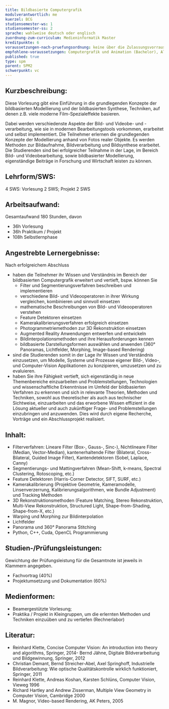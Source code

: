 ```yaml
---
title: Bildbasierte Computergrafik
modulverantwortlich: me
kuerzel: BCG
studiensemester-ws: 1
studiensemester-ss: 2
sprache: wahlweise deutsch oder englisch
zuordnung-zum-curriculum: Medieninformatik Master
kreditpunkte: 6
voraussetzungen-nach-pruefungsordnung: keine über die Zulassungsvorrausetzungen zum Studium hinausgehenden
empfohlene-voraussetzungen: Computergrafik und Animation (Bachelor), Algorithmen und Programmierung 1 und 2 (Bachelor), Mathematik 1 und 2 (Bachelor)
published: true
type: spm
parent: SPM2
schwerpunkt: vc
---
```


## Kurzbeschreibung:
Diese Vorlesung gibt eine Einführung in die grundlegenden Konzepte der bildbasierten Modellierung und der bildbasierten Synthese, Techniken, auf denen z.B. viele moderne Film-Spezialeffekte basieren. 

Dabei werden verschiedenste Aspekte der Bild- und Videobe- und -verarbeitung,  wie sie in modernen Bearbeitungstools vorkommen, erarbeitet und selbst implementiert. Die Teilnehmer erlernen die grundlegenden Konzepte der Modellierung anhand von Fotos realer Objekte. Es werden Methoden zur Bildaufnahme, Bildverarbeitung und Bildsynthese erarbeitet. Die Studierenden sind bei erfolgreicher Teilnahme in der Lage, im Bereich Bild- und Videobearbeitung, sowie bildbasierter Modellierung, eigenständige Beiträge in Forschung und Wirtschaft leisten zu können.

## Lehrform/SWS: 
4 SWS: Vorlesung 2 SWS; Projekt 2 SWS

## Arbeitsaufwand: 
Gesamtaufwand 180 Stunden, davon
- 36h Vorlesung
- 36h Praktikum / Projekt
- 108h Selbstlernphase



## Angestrebte Lernergebnisse:
Nach erfolgreichem Abschluss

- haben die Teilnehmer ihr Wissen und Verständnis im Bereich der bildbasierten Computergrafik erweitert und vertieft, bspw. können Sie
  - Filter und Segmentierungsverfahren beschreiben und implementieren
  - verschiedene Bild- und Videooperatoren in ihrer Wirkung vergleichen, kombinieren und sinnvoll einsetzen
  - mathematische Beschreibungen von Bild- und Videooperatoren verstehen
  - Feature Detektoren einsetzen
  - Kamerakalibrierungsverfahren erfolgreich einsetzen
  - Photogrammetriemethoden zur 3D Rekonstruktion einsetzen
  - Augmented Reality Anwendungen entwerfen und entwickeln
  - Bildinterpolationsmethoden und ihre Herausforderungen kennen
  - bildbasierte Darstellungsformen auswählen und anwenden (360° Panoramas, Lichtfelder, Morphing, Image-based Rendering)
- sind die Studierenden somit in der Lage ihr Wissen und Verständnis einzusetzen, um Modelle, Systeme und Prozesse eigener Bild-, Video-, und Computer-Vision Applikationen zu konzipieren, umzusetzen und zu evaluieren.
- haben Sie ihre Fähigkeit vertieft, sich eigenständig in neue Themenbereiche einzuarbeiten und Problemstellungen, Technologien und wissenschaftliche Erkenntnisse im Umfeld der bildbasierten Verfahren zu erkennen und sich in relevante Theorien, Methoden und Techniken, sowohl aus theoretischer als auch aus technischer Sichtweise, einzuarbeiten und das erworbene Wissen effizient in die Lösung aktueller und auch zukünftiger Frage- und Problemstellungen einzubringen und anzuwenden. Dies wird durch eigene Recherche, Vorträge und ein Abschlussprojekt realisiert.

## Inhalt:
- Filterverfahren: Lineare Filter (Box-, Gauss-, Sinc-), Nichtlineare Filter (Median, Vector-Median), kantenerhaltende Filter (Bilateral, Cross-Bilateral, Guided Image Filter), Kantendetektoren (Sobel, Laplace, Canny)
- Segmentierungs- und Mattingverfahren (Mean-Shift, k-means, Spectral Clustering, Rotoscoping, etc.)
- Feature Detektoren (Harris-Corner Detector, SIFT, SURF, etc.)
- Kamerakalibrierung (Projektive Geometrie, Kameramodelle, Linsenverzerrung, Kalibrierungsalgorithmen, wie Bundle Adjustment) und Tracking Methoden
- 3D Rekonstruktionsmethoden (Feature Matching, Stereo Rekonstruktion, Multi-View Rekonstruktion, Structured Light, Shape-from-Shading, Shape-from-X, etc.)
- Warping und Morphing zur Bildinterpolation
- Lichtfelder
- Panorama und 360° Panorama Stitching
- Python, C++, Cuda, OpenCL Programmierung


## Studien-/Prüfungsleistungen: 
Gewichtung der Prüfungsleistung für die Gesamtnote ist jeweils in Klammern angegeben.
- Fachvortrag (40%)
- Projektumsetzung und Dokumentation (60%)

## Medienformen:
- Beamergestützte Vorlesung; 
- Praktika / Projekt in Kleingruppen, um die erlernten Methoden und Techniken einzuüben und zu vertiefen (Rechnerlabor)

## Literatur:
- Reinhard Klette, Concise Computer Vision: An introduction into theory and algorithms, Springer, 2014- Bernd Jähne, Digitale Bildverarbeitung und Bildgewinnung, Springer, 2012
- Christian Demant, Bernd Streicher-Abel, Axel Springhoff, Industrielle Bildverarbeitung: Wie optische Qualitätskontrolle wirklich funktioniert, Springer, 2011
- Reinhard Klette, Andreas Koshan, Karsten Schlüns, Computer Vision, Vieweg 1996 
- Richard Hartley and Andrew Zisserman, Multiple View Geometry in Computer Vision, Cambridge 2000 
- M. Magnor, Video-based Rendering, AK Peters, 2005
